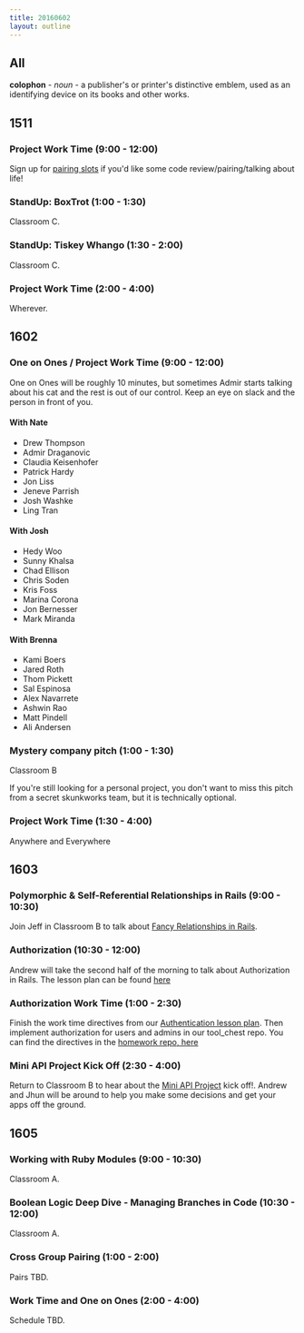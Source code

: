 ```yaml
---
title: 20160602
layout: outline
---
```


## All

**colophon** - _noun_ - a publisher's or printer's distinctive emblem, used
as an identifying device on its books and other works.


## 1511

### Project Work Time (9:00 - 12:00)

Sign up for [pairing slots](https://public.etherpad-mozilla.org/p/D6RtKLGZrr) if you'd like some code review/pairing/talking about life!

### StandUp: BoxTrot (1:00 - 1:30)

Classroom C.

### StandUp: Tiskey Whango (1:30 - 2:00)

Classroom C.

### Project Work Time (2:00 - 4:00)

Wherever.


## 1602

### One on Ones / Project Work Time (9:00 - 12:00)
  One on Ones will be roughly 10 minutes, but sometimes Admir starts talking about his cat and the rest is out of our control. Keep an eye on slack and the person in front of you.

#### With Nate
  - Drew Thompson
  - Admir Draganovic
  - Claudia Keisenhofer
  - Patrick Hardy
  - Jon Liss
  - Jeneve Parrish
  - Josh Washke
  - Ling Tran


#### With Josh
  - Hedy Woo
  - Sunny Khalsa
  - Chad Ellison
  - Chris Soden
  - Kris Foss
  - Marina Corona
  - Jon Bernesser
  - Mark Miranda

#### With Brenna
  - Kami Boers
  - Jared Roth
  - Thom Pickett
  - Sal Espinosa
  - Alex Navarrete
  - Ashwin Rao
  - Matt Pindell
  - Ali Andersen

### Mystery company pitch (1:00 - 1:30)

Classroom B

If you're still looking for a personal project, you don't want to miss this pitch from a secret skunkworks team, but it is technically optional.

### Project Work Time (1:30 - 4:00)

Anywhere and Everywhere


## 1603

### Polymorphic & Self-Referential Relationships in Rails (9:00 - 10:30)

Join Jeff in Classroom B to talk about [Fancy Relationships in Rails](https://github.com/turingschool/lesson_plans/blob/master/ruby_02-web_applications_with_ruby/fancy_relationships.markdown).

### Authorization (10:30 - 12:00)

Andrew will take the second half of the morning to talk about Authorization in Rails. The lesson plan can be found [here](https://github.com/turingschool/lesson_plans/blob/master/ruby_02-web_applications_with_ruby/authorization.markdown)

### Authorization Work Time (1:00 - 2:30)

Finish the work time directives from our [Authentication lesson plan](https://github.com/turingschool/lesson_plans/blob/master/ruby_02-web_applications_with_ruby/authorization.markdown). Then implement authorization for users and admins in our tool_chest repo. You can find the directives in the [homework repo, here](https://github.com/turingschool/homework/blob/master/module-2-homework.markdown)

### Mini API Project Kick Off (2:30 - 4:00)

Return to Classroom B to hear about the [Mini API Project](https://github.com/turingschool/lesson_plans/blob/master/ruby_02-web_applications_with_ruby/exploring_apis.markdown) kick off!. Andrew and Jhun will be around to help you make some decisions and get your apps off the ground.

## 1605

### Working with Ruby Modules (9:00 - 10:30)

Classroom A.

### Boolean Logic Deep Dive - Managing Branches in Code (10:30 - 12:00)

Classroom A.

### Cross Group Pairing (1:00 - 2:00)

Pairs TBD.

### Work Time and One on Ones (2:00 - 4:00)

Schedule TBD.
